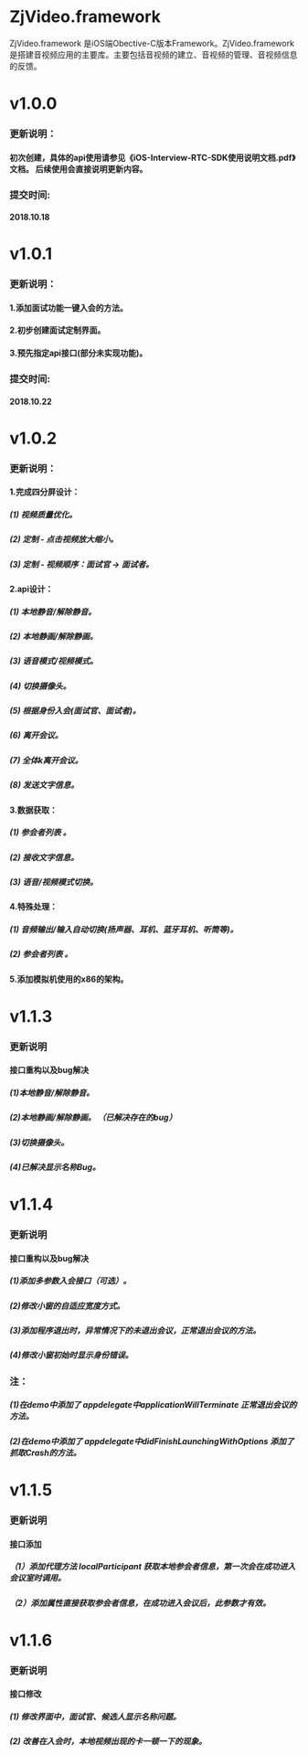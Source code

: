 # ZjVideo.framework

ZjVideo.framework 是iOS端Obective-C版本Framework。ZjVideo.framework 是搭建音视频应用的主要库。主要包括音视频的建立、音视频的管理、音视频信息的反馈。

# v1.0.0
### 更新说明：
#### 初次创建，具体的api使用请参见《iOS-Interview-RTC-SDK使用说明文档.pdf》文档。  后续使用会直接说明更新内容。
### 提交时间:
#### 2018.10.18

# v1.0.1
### 更新说明： 
#### 1.添加面试功能一键入会的方法。
#### 2.初步创建面试定制界面。
#### 3.预先指定api接口(部分未实现功能)。
### 提交时间:
#### 2018.10.22

# v1.0.2
### 更新说明：
#### 1.完成四分屏设计：
##### (1) 视频质量优化。
##### (2) 定制 - 点击视频放大缩小。
##### (3) 定制 - 视频顺序：面试官 ->  面试者。
#### 2.api设计：
##### (1) 本地静音/解除静音。
##### (2) 本地静画/解除静画。
##### (3) 语音模式/视频模式。
##### (4) 切换摄像头。
##### (5) 根据身份入会(面试官、面试者)。
##### (6) 离开会议。
##### (7) 全体k离开会议。
##### (8) 发送文字信息。
#### 3.数据获取：
##### (1) 参会者列表 。
##### (2) 接收文字信息。
##### (3) 语音/视频模式切换。
#### 4.特殊处理：
##### (1) 音频输出/输入自动切换(扬声器、耳机、蓝牙耳机、听筒等)。
##### (2) 参会者列表 。
#### 5.添加模拟机使用的x86的架构。


# v1.1.3
### 更新说明
#### 接口重构以及bug解决
##### (1)本地静音/解除静音。 
##### (2)本地静画/解除静画。 （已解决存在的bug）
##### (3)切换摄像头。
##### (4)已解决显示名称Bug。

# v1.1.4
### 更新说明
#### 接口重构以及bug解决
##### (1)添加多参数入会接口（可选）。
##### (2)修改小窗的自适应宽度方式。
##### (3)添加程序退出时，异常情况下的未退出会议，正常退出会议的方法。
##### (4)修改小窗初始时显示身份错误。
### 注：
##### (1)在demo中添加了 appdelegate中applicationWillTerminate 正常退出会议的方法。
##### (2)在demo中添加了 appdelegate中didFinishLaunchingWithOptions 添加了抓取Crash的方法。

# v1.1.5 
### 更新说明
#### 接口添加
##### （1）添加代理方法 localParticipant 获取本地参会者信息，第一次会在成功进入会议室时调用。
##### （2）添加属性直接获取参会者信息，在成功进入会议后，此参数才有效。

# v1.1.6
### 更新说明
#### 接口修改
##### (1) 修改界面中，面试官、候选人显示名称问题。
##### (2) 改善在入会时，本地视频出现的卡一顿一下的现象。



